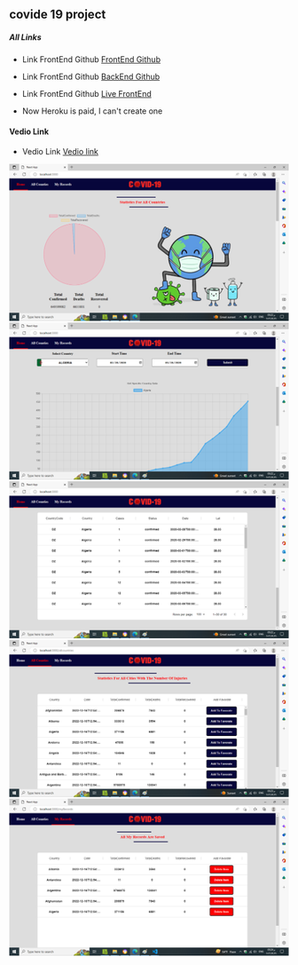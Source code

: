 ## covide 19 project


##### All Links
* Link FrontEnd Github   [FrontEnd Github](https://github.com/lithhalim/coronaVirusFront)
* Link FrontEnd Github [BackEnd Github](https://github.com/lithhalim/coronaVirusBackend)


* Link FrontEnd Github [Live FrontEnd](https://covid19applicati.netlify.app/)

* Now  Heroku is paid, I can't create one


#### Vedio Link 
* Vedio Link [Vedio link](https://drive.google.com/file/d/119fGM3_C2hcs3zQYfeCkatnIJXbV1X6F/view)

![image1](./ImagesAssest/image1.png)
![image2](./ImagesAssest/image2.png)
![image3](./ImagesAssest/image3.png)
![image4](./ImagesAssest/image4.png)
![image5](./ImagesAssest/image5.png)